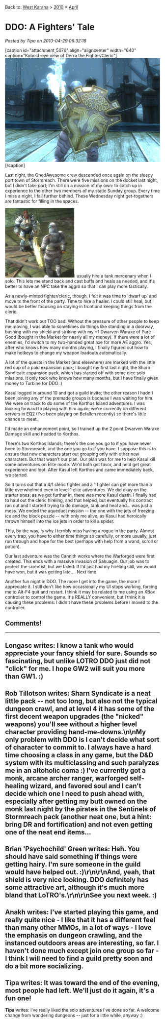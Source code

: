 Back to: [West Karana](/posts/westkarana.md) > [2010](/posts/2010/westkarana.md) > [April](./westkarana.md)
# DDO: A Fighters' Tale

*Posted by Tipa on 2010-04-29 06:32:18*

[caption id="attachment\_5076" align="aligncenter" width="640" caption="Kobold-eye view of Derra the Fighter/Cleric"]![](../../../uploads/2010/04/dndclient-2010-04-25-22-18-24-57.jpg "Kobold-eye view of Derra the Fighter/Cleric")[/caption]

Last night, the OnedAwesome crew descended once again on the sleepy port town of Stormreach. There were five missions on the docket last night, but I didn't take part; I'm still on a mission of my own: to catch up in experience to the other two members of my static Sunday group. Every time I miss a night, I fall further behind. These Wednesday night get-togethers are fantastic for filling in the spaces.

[![](../../../uploads/2010/04/dndclient-2010-04-28-20-44-26-88-225x225.jpg "My hireling cleric")](../../../uploads/2010/04/dndclient-2010-04-28-20-44-26-88.jpg)I usually hire a tank mercenary when I solo. This lets me stand back and cast buffs and heals as needed, and it's better to have an NPC take the aggro so that I can play more tactically.

As a newly-minted fighter/cleric, though, I felt it was time to 'dwarf up' and move to the front of the party. Time to hire a healer. I could still heal, but I would be better focusing on staying in front and keeping things from the cleric.

That didn't work out TOO bad. Without the pressure of other people to keep me moving, I was able to sometimes do things like standing in a doorway, bashing with my shield and striking with my +1 Dwarven Waraxe of Pure Good (bought in the Market for nearly all my money). If there were a lot of enemies, I'd switch to my two-handed great axe for more AE aggro. Yes, after who knows how many months playing, I finally figured out how to make hotkeys to change my weapon loadouts automatically.

A lot of the quests in the Market (and elsewhere) are marked with the little red cup of a paid expansion pack; I bought my first last night, the Sharn Syndicate expansion pack, which has started off with some nice solo missions. It only took who knows how many months, but I have finally given money to Turbine for DDO :)

Kasul logged in around 10 and got a guild invite; the other reason I hadn't been joining any of the premade groups is because I was waiting for him. We were on track to do some of the Korthos Island adventures. I was looking forward to playing with him again; we're currently on different servers in EQ2 (I've been playing on Befallen recently) so there's little chance to meet.

I'd made an enhancement point, so I trained up the 2 point Dwarven Waraxe Damage skill and headed to Korthos.

There's two Korthos Islands; there's the one you go to if you have never been to Stormreach, and the one you go to if you have. I suppose this is to ensure that new characters start out grouping only with other new characters. But that wasn't our plan. Our plan was for me to help Kasul kill some adventures on Elite mode. We'd both get favor, and he'd get great experience and loot. After Kasul left Korthos and came immediately back, we started.

So it turns out that a 4/1 cleric fighter and a 1 fighter can get more than a little overwhelmed even in level 1 elite adventures. We did okay on the starter ones; as we got further in, there was more Kasul death. I finally had to haul out the cleric hireling, and that helped, but eventually his contract ran out and I started trying to do damage, tank and heal and... was just a mess. We ended the aqueduct mission -- the one with the jets of freezing ice and the block puzzle -- with only me alive, as Kasul had heroically thrown himself into the ice jets in order to kill a spider.

This, by the way, is why I terribly miss having a rogue in the party. Almost every trap, you have to either time things so carefully, or more usually, just run through and hope for the best (perhaps with help from a wand, scroll or potion).

Our last adventure was the Cannith works where the Warforged were first created. This ends with a massive invasion of Sahuagin. Our job was to protect the scientist, but we failed. If I'd just had my hireling still, we would have won, but it was getting late.... Next time.

Another fun night in DDO. The more I get into the game, the more I appreciate it. I still don't like how occasionally my UI stops working, forcing me to Alt-F4 quit and restart. I think it may be related to me using an XBox controller to control the game. It's REALLY convenient, but I think it is causing these problems. I didn't have these problems before I moved to the controller.

## Comments!
---
**Longasc** writes: I know a tank who would appreciate your fancy shield for sure. Sounds so fascinating, but unlike LOTRO DDO just did not "click" for me. I hope GW2 will suit you more than GW1. :)
---
**Rob Tillotson** writes: Sharn Syndicate is a neat little pack -- not too long, but also not the typical dungeon crawl, and at level 4 it has some of the first decent weapon upgrades (the "nicked" weapons) you'll see without a higher level character providing hand-me-downs.\n\nMy only problem with DDO is I can't decide what sort of character to commit to.  I always have a hard time choosing a class in any game, but the D&D system with its multiclassing and such paralyzes me in an altoholic coma :)  I've currently got a monk, arcane archer ranger, warforged self-healing wizard, and favored soul and I can't decide which one I need to push ahead with, especially after getting my butt owned on the monk last night by the pirates in the Sentinels of Stormreach pack (another neat one, but a hint: bring DR and fortification) and not even getting one of the neat end items...
---
**Brian 'Psychochild' Green** writes: Heh.  You should have said something if things were getting hairy.  I'm sure someone in the guild would have helped out. :)\r\n\r\nAnd, yeah, that shield is very nice looking.  DDO definitely has some attractive art, although it's much more bland that LoTRO's.\r\n\r\nSee you next week. :)
---
**Anakh** writes: I've started playing this game, and really quite nice - I like that it has a different feel than many other MMOs, in a lot of ways - I love the emphasis on dungeon crawling, and the instanced outdoors areas are interesting, so far. I haven't done much except join one group so far - I think I will need to find a guild pretty soon and do a bit more socializing.
---
**Tipa** writes: It was toward the end of the evening, most people had left. We'll just do it again, it's a fun one!
---
**Tipa** writes: I've really liked the solo adventures I've done so far. A welcome change from wandering dungeons -- just for a little while, anyway :)
